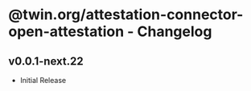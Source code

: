 # @twin.org/attestation-connector-open-attestation - Changelog

## v0.0.1-next.22

- Initial Release

